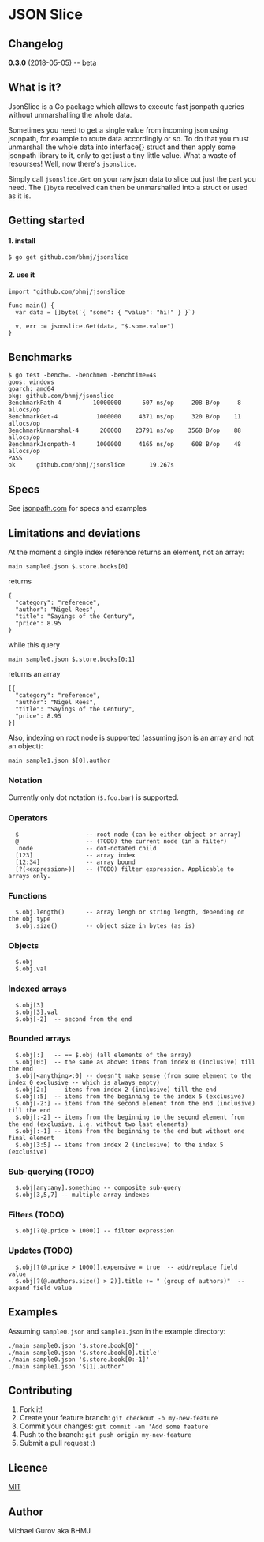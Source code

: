 # JSON Slice

## Changelog

**0.3.0** (2018-05-05) -- beta

## What is it?

JsonSlice is a Go package which allows to execute fast jsonpath queries without unmarshalling the whole data.  

Sometimes you need to get a single value from incoming json using jsonpath, for example to route data accordingly or so. To do that you must unmarshall the whole data into interface{} struct and then apply some jsonpath library to it, only to get just a tiny little value. What a waste of resourses! Well, now there's `jsonslice`.

Simply call `jsonslice.Get` on your raw json data to slice out just the part you need. The `[]byte` received can then be unmarshalled into a struct or used as it is.

## Getting started

#### 1. install

```
$ go get github.com/bhmj/jsonslice
```

#### 2. use it

```
import "github.com/bhmj/jsonslice

func main() {
  var data = []byte(`{ "some": { "value": "hi!" } }`)

  v, err := jsonslice.Get(data, "$.some.value")
}
```

## Benchmarks

```
$ go test -bench=. -benchmem -benchtime=4s
goos: windows
goarch: amd64
pkg: github.com/bhmj/jsonslice
BenchmarkPath-4         10000000      507 ns/op     208 B/op     8 allocs/op
BenchmarkGet-4           1000000     4371 ns/op     320 B/op    11 allocs/op
BenchmarkUnmarshal-4      200000    23791 ns/op    3568 B/op    88 allocs/op
BenchmarkJsonpath-4      1000000     4165 ns/op     608 B/op    48 allocs/op
PASS
ok      github.com/bhmj/jsonslice       19.267s
```

## Specs

See [jsonpath.com](http://jsonpath.com) for specs and examples

## Limitations and deviations

At the moment a single index reference returns an element, not an array:  
```
main sample0.json $.store.books[0]
```
returns  
```
{
  "category": "reference",
  "author": "Nigel Rees",
  "title": "Sayings of the Century",
  "price": 8.95
}
```
while this query
```
main sample0.json $.store.books[0:1]
```
returns an array 
```
[{
  "category": "reference",
  "author": "Nigel Rees",
  "title": "Sayings of the Century",
  "price": 8.95
}]
```

Also, indexing on root node is supported (assuming json is an array and not an object):  
```
main sample1.json $[0].author
```

### Notation

Currently only dot notation (`$.foo.bar`) is supported.

### Operators
```
  $                   -- root node (can be either object or array)
  @                   -- (TODO) the current node (in a filter)
  .node               -- dot-notated child
  [123]               -- array index
  [12:34]             -- array bound
  [?(<expression>)]   -- (TODO) filter expression. Applicable to arrays only.
```
### Functions
```
  $.obj.length()      -- array lengh or string length, depending on the obj type
  $.obj.size()        -- object size in bytes (as is)
```
### Objects
```
  $.obj
  $.obj.val
```
###  Indexed arrays
```
  $.obj[3]
  $.obj[3].val
  $.obj[-2]  -- second from the end
```
### Bounded arrays
```
  $.obj[:]   -- == $.obj (all elements of the array)
  $.obj[0:]  -- the same as above: items from index 0 (inclusive) till the end
  $.obj[<anything>:0] -- doesn't make sense (from some element to the index 0 exclusive -- which is always empty)
  $.obj[2:]  -- items from index 2 (inclusive) till the end
  $.obj[:5]  -- items from the beginning to the index 5 (exclusive)
  $.obj[-2:] -- items from the second element from the end (inclusive) till the end
  $.obj[:-2] -- items from the beginning to the second element from the end (exclusive, i.e. without two last elements)
  $.obj[:-1] -- items from the beginning to the end but without one final element
  $.obj[3:5] -- items from index 2 (inclusive) to the index 5 (exclusive)
```
### Sub-querying (TODO)
```
  $.obj[any:any].something -- composite sub-query
  $.obj[3,5,7] -- multiple array indexes
```
### Filters (TODO)
```
  $.obj[?(@.price > 1000)] -- filter expression
```
### Updates (TODO)
```
  $.obj[?(@.price > 1000)].expensive = true  -- add/replace field value
  $.obj[?(@.authors.size() > 2)].title += " (group of authors)"  -- expand field value
```

## Examples

  Assuming `sample0.json` and `sample1.json` in the example directory:  

  `./main sample0.json '$.store.book[0]'`  
  `./main sample0.json '$.store.book[0].title'`  
  `./main sample0.json '$.store.book[0:-1]'`  
  `./main sample1.json '$[1].author'`  
  
## Contributing
1. Fork it!
2. Create your feature branch: `git checkout -b my-new-feature`
3. Commit your changes: `git commit -am 'Add some feature'`
4. Push to the branch: `git push origin my-new-feature`
5. Submit a pull request :)

## Licence

[MIT](http://opensource.org/licenses/MIT)

## Author

Michael Gurov aka BHMJ
